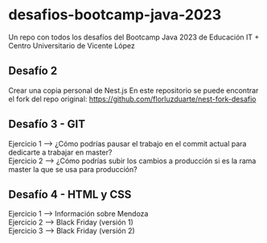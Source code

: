 # desafios-bootcamp-java-2023

Un repo con todos los desafíos del Bootcamp Java 2023 de Educación IT + Centro Universitario de Vicente López

## Desafío 2

Crear una copia personal de Nest.js
En este repositorio se puede encontrar el fork del repo original: https://github.com/florluzduarte/nest-fork-desafio

## Desafío 3 - GIT

Ejercicio 1 --> ¿Cómo podrías pausar el trabajo en el commit actual para dedicarte a trabajar en master?  
Ejercicio 2 --> ¿Cómo podrías subir los cambios a producción si es la rama master la que se usa para producción?

## Desafío 4 - HTML y CSS

Ejercicio 1 --> Información sobre Mendoza  
Ejercicio 2 --> Black Friday (versión 1)  
Ejercicio 3 --> Black Friday (versión 2)
